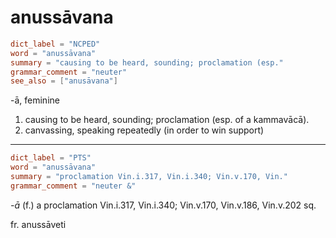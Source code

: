 # anussāvana

``` toml
dict_label = "NCPED"
word = "anussāvana"
summary = "causing to be heard, sounding; proclamation (esp."
grammar_comment = "neuter"
see_also = ["anusāvana"]
```

\-ā, feminine

1. causing to be heard, sounding; proclamation (esp. of a kammavācā).
2. canvassing, speaking repeatedly (in order to win support)

--------------------

``` toml
dict_label = "PTS"
word = "anussāvana"
summary = "proclamation Vin.i.317, Vin.i.340; Vin.v.170, Vin."
grammar_comment = "neuter &"
```

*\-ā* (f.) a proclamation Vin.i.317, Vin.i.340; Vin.v.170, Vin.v.186, Vin.v.202 sq.

fr. anussāveti

